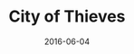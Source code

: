 ---
title: "City of Thieves"
bookAuthor: "David Benioff"
layout: book
format: "kindle"
recommended: "true"
date: "2016-06-04"
tag: book
projects: false
books: true
hidden: false
category: book
amazonLink: "http://amzn.to/2uPExAs"
---